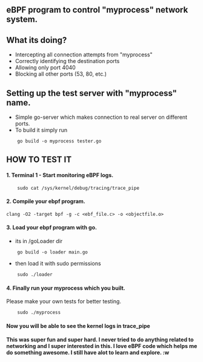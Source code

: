 ## eBPF program to control "myprocess" network system.

## What its doing?
- Intercepting all connection attempts from "myprocess"
- Correctly identifying the destination ports
- Allowing only port 4040
- Blocking all other ports (53, 80, etc.)

## Setting up the test server with "myprocess" name.
- Simple go-server which makes connection to real server on different ports.
- To build it simply run
```
    go build -o myprocess tester.go

```

## HOW TO TEST IT
#### 1. Terminal 1 - Start monitoring eBPF logs.
```
    sudo cat /sys/kernel/debug/tracing/trace_pipe
```
#### 2. Compile your ebpf program.
```
clang -O2 -target bpf -g -c <ebf_file.c> -o <objectfile.o>
```
#### 3. Load your ebpf program with go.
-  its in /goLoader dir
```
    go build -o loader main.go
```
- then load it with sudo permissions
```
    sudo ./loader
```
#### 4. Finally run your myprocess which you built.
 Please make your own tests for better testing.
```
    sudo ./myprocess
```

#### Now you will be able to see the kernel logs in trace_pipe

#### This was super fun and super hard. I never tried to do anything related to networking and I super interested in this. I love eBPF code which helps me do something awesome. I still have alot to learn and explore. :w

